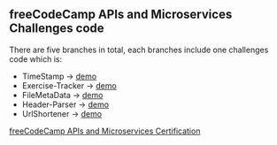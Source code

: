 ## freeCodeCamp APIs and Microservices Challenges code

There are five branches in total, each branches include one challenges code which is:

- TimeStamp -> [demo](https://timestamp-freecodecamp.alstonchan.repl.co/)
- Exercise-Tracker -> [demo](https://exercisetracker-freecodecamp.alstonchan.repl.co/)
- FileMetaData -> [demo](https://filemetadata-freecodecamp.alstonchan.repl.co/)
- Header-Parser -> [demo](https://headerparser-freecodecamp.alstonchan.repl.co/)
- UrlShortener -> [demo](https://urlshortener-freecodecamp.alstonchan.repl.co/)

[freeCodeCamp APIs and Microservices Certification](https://www.freecodecamp.org/learn/apis-and-microservices/)
